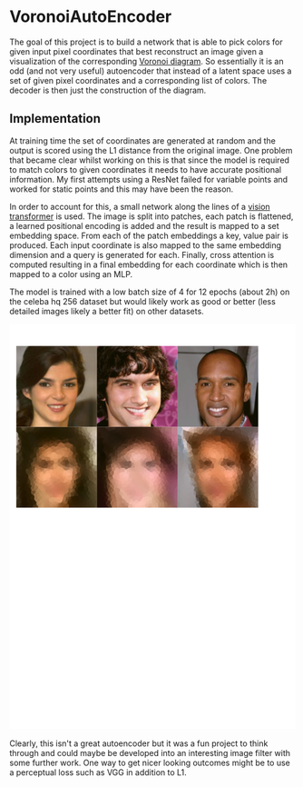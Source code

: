 # VoronoiAutoEncoder

The goal of this project is to build a network that is able to pick colors for given input pixel coordinates that best reconstruct an image given a visualization of the corresponding [Voronoi diagram](https://en.wikipedia.org/wiki/Voronoi_diagram). So essentially it is an odd (and not very useful) autoencoder that instead of a latent space uses a set of given pixel coordinates
and a corresponding list of colors. The decoder is then just the construction of the diagram. 



## Implementation
At training time the set of coordinates are generated at random and the output is scored using the L1 distance from the original image. One problem that became clear whilst working on this is that since the model is required to match colors to given coordinates it needs to have accurate positional information. My first attempts using a ResNet failed for variable points and worked for static points and this may have been the reason. 

In order to account for this, a small network along the lines of a [vision transformer](https://arxiv.org/abs/2010.11929) is used. The image is split into patches, each patch is flattened, a learned positional encoding is added and the result is mapped to a set embedding space. From each of the patch embeddings a key, value pair is produced.
Each input coordinate is also mapped to the same embedding dimension and a query is generated for each. Finally, cross attention is computed resulting in a final embedding for each coordinate which is then mapped to a color using an MLP.

The model is trained with a low batch size of 4 for 12 epochs (about 2h) on the celeba hq 256 dataset but would likely work as good or better (less detailed images likely a better fit) on other datasets.


![Flow Compare Poster](./result.png)


Clearly, this isn't a great autoencoder but it was a fun project to think through and could maybe be developed into an interesting image filter with some further work. One way to get nicer looking outcomes might be to use a perceptual loss such as VGG in addition to L1.